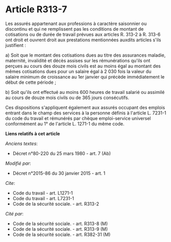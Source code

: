 # Article R313-7

Les assurés appartenant aux professions à caractère saisonnier ou discontinu et qui ne remplissent pas les conditions de
montant de cotisations ou de durée de travail prévues aux articles R. 313-2 à R. 313-6 ont droit et ouvrent droit aux
prestations mentionnées auxdits articles s'ils justifient : 

a) Soit que le montant des cotisations dues au titre des assurances maladie, maternité, invalidité et décès assises sur les
rémunérations qu'ils ont perçues au cours des douze mois civils est au moins égal au montant des mêmes cotisations dues pour
un salaire égal à 2 030 fois la valeur du salaire minimum de croissance au 1er janvier qui précède immédiatement le début de
cette période ; 

b) Soit qu'ils ont effectué au moins 600 heures de travail salarié ou assimilé au cours de douze mois civils ou de 365 jours
consécutifs. 

Ces dispositions s'appliquent également aux assurés occupant des emplois entrant dans le champ des services à la personne
définis à l'article L. 7231-1 du code du travail et rémunérés par chèque emploi-service universel conformément au 1° de
l'article L. 1271-1 du même code.

**Liens relatifs à cet article**

_Anciens textes_:

  - Décret n°80-220 du 25 mars 1980 - art. 7 (Ab)

_Modifié par_:

  - Décret n°2015-86 du 30 janvier 2015 - art. 1

_Cite_:

  - Code du travail - art. L1271-1
  - Code du travail - art. L7231-1
  - Code de la sécurité sociale. - art. R313-2

_Cité par_:

  - Code de la sécurité sociale. - art. R313-8 (M)
  - Code de la sécurité sociale. - art. R313-9 (M)
  - Code de la sécurité sociale. - art. R382-31 (M)
